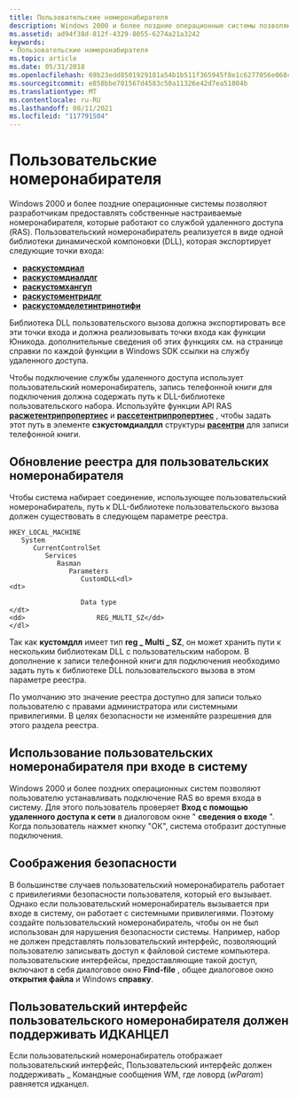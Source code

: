 ```yaml
---
title: Пользовательские номеронабирателя
description: Windows 2000 и более поздние операционные системы позволяют разработчикам предоставлять собственные настраиваемые номеронабирателя, которые работают со службой удаленного доступа (RAS).
ms.assetid: ad94f38d-812f-4329-8055-6274a21a3242
keywords:
- Пользовательские номеронабирателя
ms.topic: article
ms.date: 05/31/2018
ms.openlocfilehash: 69b23edd8501929181a54b1b511f365945f8e1c6277056e068cf58fb67bd26c2
ms.sourcegitcommit: e858bbe701567d4583c50a11326e42d7ea51804b
ms.translationtype: MT
ms.contentlocale: ru-RU
ms.lasthandoff: 08/11/2021
ms.locfileid: "117791504"
---
```

# <a name="custom-dialers"></a>Пользовательские номеронабирателя

Windows 2000 и более поздние операционные системы позволяют разработчикам предоставлять собственные настраиваемые номеронабирателя, которые работают со службой удаленного доступа (RAS). Пользовательский номеронабиратель реализуется в виде одной библиотеки динамической компоновки (DLL), которая экспортирует следующие точки входа:

-   [**раскустомдиал**](/windows/desktop/api/Ras/nc-ras-rascustomdialfn)
-   [**раскустомдиалдлг**](/windows/desktop/api/Rasdlg/nc-rasdlg-rascustomdialdlgfn)
-   [**раскустомхангуп**](/windows/desktop/api/Ras/nc-ras-rascustomhangupfn)
-   [**раскустоментридлг**](/windows/desktop/api/Rasdlg/nc-rasdlg-rascustomentrydlgfn)
-   [**раскустомделетинтринотифи**](/windows/desktop/api/Ras/nc-ras-rascustomdeleteentrynotifyfn)

Библиотека DLL пользовательского вызова должна экспортировать все эти точки входа и должна реализовывать точки входа как функции Юникода. дополнительные сведения об этих функциях см. на странице справки по каждой функции в Windows SDK ссылки на службу удаленного доступа.

Чтобы подключение службы удаленного доступа использует пользовательский номеронабиратель, запись телефонной книги для подключения должна содержать путь к DLL-библиотеке пользовательского набора. Используйте функции API RAS [**расжетентрипропертиес**](/windows/desktop/api/Ras/nf-ras-rasgetentrypropertiesa) и [**рассетентрипропертиес**](/windows/desktop/api/Ras/nf-ras-rassetentrypropertiesa) , чтобы задать этот путь в элементе **сзкустомдиалдлл** структуры [**расентри**](/previous-versions/windows/desktop/legacy/aa377274(v=vs.85)) для записи телефонной книги.

## <a name="updating-the-registry-for-custom-dialers"></a>Обновление реестра для пользовательских номеронабирателя

Чтобы система набирает соединение, использующее пользовательский номеронабиратель, путь к DLL-библиотеке пользовательского вызова должен существовать в следующем параметре реестра.

```
HKEY_LOCAL_MACHINE
   System
      CurrentControlSet
         Services
            Rasman
               Parameters
                  CustomDLL<dl>
<dt>

                  Data type
</dt>
<dd>                  REG_MULTI_SZ</dd>
</dl>
```

Так как **кустомдлл** имеет тип **reg \_ Multi \_ SZ**, он может хранить пути к нескольким библиотекам DLL с пользовательским набором. В дополнение к записи телефонной книги для подключения необходимо задать путь к библиотеке DLL пользовательского вызова в этом параметре реестра.

По умолчанию это значение реестра доступно для записи только пользователю с правами администратора или системными привилегиями. В целях безопасности не изменяйте разрешения для этого раздела реестра.

## <a name="using-custom-dialers-at-system-logon"></a>Использование пользовательских номеронабирателя при входе в систему

Windows 2000 и более поздних операционных систем позволяют пользователю устанавливать подключение RAS во время входа в систему. Для этого пользователь проверяет **Вход с помощью удаленного доступа к сети** в диалоговом окне " **сведения о входе** ". Когда пользователь нажмет кнопку "ОК", система отобразит доступные подключения.

## <a name="security-considerations"></a>Соображения безопасности

В большинстве случаев пользовательский номеронабиратель работает с привилегиями безопасности пользователя, который его вызывает. Однако если пользовательский номеронабиратель вызывается при входе в систему, он работает с системными привилегиями. Поэтому создайте пользовательский номеронабиратель, чтобы он не был использован для нарушения безопасности системы. Например, набор не должен представлять пользовательский интерфейс, позволяющий пользователю записывать доступ к файловой системе компьютера. пользовательские интерфейсы, предоставляющие такой доступ, включают в себя диалоговое окно **Find-file** , общее диалоговое окно **открытия файла** и Windows **справку**.

## <a name="custom-dialer-user-interface-must-support-idcancel"></a>Пользовательский интерфейс пользовательского номеронабирателя должен поддерживать ИДКАНЦЕЛ

Если пользовательский номеронабиратель отображает пользовательский интерфейс, Пользовательский интерфейс должен поддерживать \_ Командные сообщения WM, где ловорд (*wParam*) равняется идканцел.

 

 